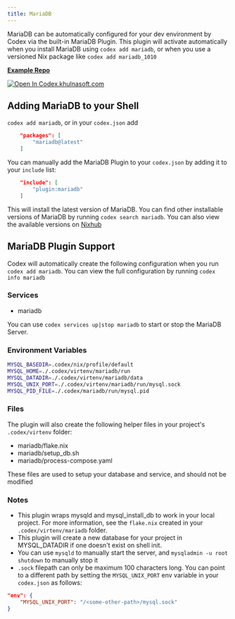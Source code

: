 ```yaml
---
title: MariaDB
---
```

MariaDB can be automatically configured for your dev environment by Codex via the built-in MariaDB Plugin. This plugin will activate automatically when you install MariaDB using `codex add mariadb`, or when you use a versioned Nix package like `codex add mariadb_1010`

[**Example Repo**](https://github.com/khulnasoft/codex/tree/main/examples/databases/mariadb)

[![Open In Codex.khulnasoft.com](https://www.khulnasoft/img/codex/open-in-codex.svg)](https://codex.khulnasoft.com/open/templates/mariadb)

## Adding MariaDB to your Shell

`codex add mariadb`, or in your `codex.json` add

```json
    "packages": [
        "mariadb@latest"
    ]
```

You can manually add the MariaDB Plugin to your `codex.json` by adding it to your `include` list:

```json
    "include": [
        "plugin:mariadb"
    ]
```
This will install the latest version of MariaDB. You can find other installable versions of MariaDB by running `codex search mariadb`. You can also view the available versions on [Nixhub](https://www.nixhub.io/packages/mariadb)

## MariaDB Plugin Support

Codex will automatically create the following configuration when you run `codex add mariadb`. You can view the full configuration by running `codex info mariadb`


### Services
* mariadb

You can use `codex services up|stop mariadb` to start or stop the MariaDB Server.

### Environment Variables

```bash
MYSQL_BASEDIR=.codex/nix/profile/default
MYSQL_HOME=./.codex/virtenv/mariadb/run
MYSQL_DATADIR=./.codex/virtenv/mariadb/data
MYSQL_UNIX_PORT=./.codex/virtenv/mariadb/run/mysql.sock
MYSQL_PID_FILE=./.codex/mariadb/run/mysql.pid
```

### Files

The plugin will also create the following helper files in your project's `.codex/virtenv` folder:

* mariadb/flake.nix
* mariadb/setup_db.sh
* mariadb/process-compose.yaml

These files are used to setup your database and service, and should not be modified

### Notes

* This plugin wraps mysqld and mysql_install_db to work in your local project. For more information, see the `flake.nix` created in your `.codex/virtenv/mariadb` folder.
* This plugin will create a new database for your project in MYSQL_DATADIR if one doesn't exist on shell init.
* You can use `mysqld` to manually start the server, and `mysqladmin -u root shutdown` to manually stop it
* `.sock` filepath can only be maximum 100 characters long. You can point to a different path by setting the `MYSQL_UNIX_PORT` env variable in your `codex.json` as follows:

```json
"env": {
    "MYSQL_UNIX_PORT": "/<some-other-path>/mysql.sock"
}
```
